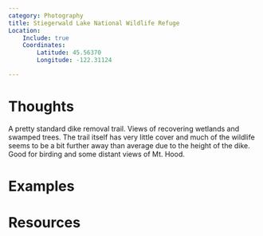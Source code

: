```yaml
---
category: Photography
title: Stiegerwald Lake National Wildlife Refuge
Location:
    Include: true
    Coordinates:
        Latitude: 45.56370
        Longitude: -122.31124

---
```


# Thoughts

A pretty standard dike removal trail. Views of recovering wetlands and swamped trees.  The trail itself has 
very little cover and much of the wildlife seems to be a bit further away than average due to the height of
the dike.  Good for birding and some distant views of Mt. Hood.

# Examples

# Resources

